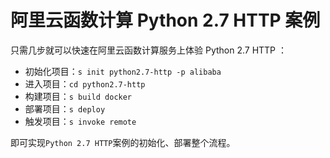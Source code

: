 # 阿里云函数计算 Python 2.7 HTTP 案例

只需几步就可以快速在阿里云函数计算服务上体验 Python 2.7 HTTP ：

- 初始化项目：`s init python2.7-http -p alibaba`
- 进入项目：`cd python2.7-http`
- 构建项目：`s build docker`
- 部署项目：`s deploy`
- 触发项目：`s invoke remote`

即可实现`Python 2.7 HTTP`案例的初始化、部署整个流程。